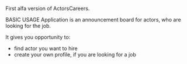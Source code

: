 First alfa version of ActorsCareers.

BASIC USAGE
Application is an announcement board for actors, who are looking for the job.

It gives you opportunity to:
- find actor you want to hire
- create your own profile, if you are looking for a job
